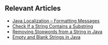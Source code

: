 ## Relevant Articles

- [Java Localization – Formatting Messages](https://www.baeldung.com/java-localization-messages-formatting)
- [Check If a String Contains a Substring](https://www.baeldung.com/java-string-contains-substring)
- [Removing Stopwords from a String in Java](https://www.baeldung.com/java-string-remove-stopwords)
- [Empty and Blank Strings in Java](https://www.baeldung.com/empty-blank-strings-java)
